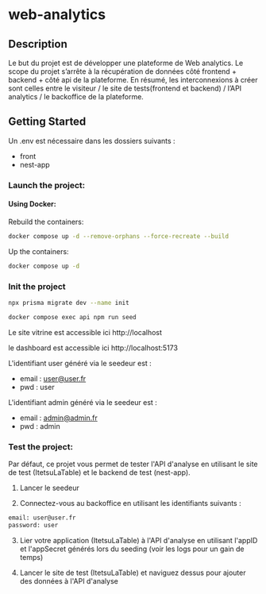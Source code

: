 # web-analytics

## Description
Le but du projet est de développer une plateforme de Web analytics.
Le scope du projet s’arrête à la récupération de données côté frontend + backend + côté api de la plateforme. En
résumé, les interconnexions à créer sont celles entre le visiteur / le site de tests(frontend et backend) / l’API
analytics / le backoffice de la plateforme.

## Getting Started

Un .env est nécessaire dans les dossiers suivants : 

 - front 
 - nest-app


### Launch the project:

#### Using Docker:

Rebuild the containers:
```bash
docker compose up -d --remove-orphans --force-recreate --build
```

Up the containers:
```bash
docker compose up -d
```

### Init the project
```bash
npx prisma migrate dev --name init
```

```bash
docker compose exec api npm run seed
```


Le site vitrine est accessible ici
http://localhost

le dashboard est accessible ici
http://localhost:5173

L'identifiant user généré via le seedeur est :
- email : user@user.fr
- pwd : user

L'identifiant admin généré via le seedeur est : 
- email : admin@admin.fr
- pwd : admin

### Test the project:

Par défaut, ce projet vous permet de tester l'API d'analyse en utilisant le site de test (ItetsuLaTable) et le backend de test (nest-app).

1. Lancer le seedeur

2. Connectez-vous au backoffice en utilisant les identifiants suivants :
```bash
email: user@user.fr
password: user
```

3. Lier votre application (ItetsuLaTable) à l'API d'analyse en utilisant l'appID et l'appSecret générés lors du seeding (voir les logs pour un gain de temps)

4. Lancer le site de test (ItetsuLaTable) et naviguez dessus pour ajouter des données à l'API d'analyse